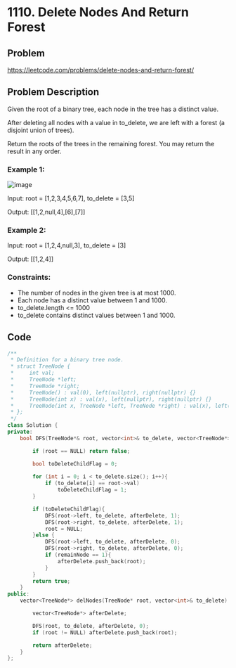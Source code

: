 # 1110. Delete Nodes And Return Forest #

## Problem
https://leetcode.com/problems/delete-nodes-and-return-forest/

## Problem Description

Given the root of a binary tree, each node in the tree has a distinct value.

After deleting all nodes with a value in to_delete, we are left with a forest (a disjoint union of trees).

Return the roots of the trees in the remaining forest. You may return the result in any order.

 

### Example 1:

![image](https://github.com/user-attachments/assets/8483fdab-ba09-4770-99c7-91fb86146925)

Input: root = [1,2,3,4,5,6,7], to_delete = [3,5]  

Output: [[1,2,null,4],[6],[7]]  

### Example 2:

Input: root = [1,2,4,null,3], to_delete = [3]  

Output: [[1,2,4]]  

### Constraints:  

* The number of nodes in the given tree is at most 1000.
* Each node has a distinct value between 1 and 1000.
* to_delete.length <= 1000
* to_delete contains distinct values between 1 and 1000.
  
## Code
```cpp
/**
 * Definition for a binary tree node.
 * struct TreeNode {
 *     int val;
 *     TreeNode *left;
 *     TreeNode *right;
 *     TreeNode() : val(0), left(nullptr), right(nullptr) {}
 *     TreeNode(int x) : val(x), left(nullptr), right(nullptr) {}
 *     TreeNode(int x, TreeNode *left, TreeNode *right) : val(x), left(left), right(right) {}
 * };
 */
class Solution {
private:
    bool DFS(TreeNode*& root, vector<int>& to_delete, vector<TreeNode*>& afterDelete, int remainNode){

        if (root == NULL) return false;   

        bool toDeleteChildFlag = 0;
        
        for (int i = 0; i < to_delete.size(); i++){
            if (to_delete[i] == root->val)
                toDeleteChildFlag = 1;
        }

        if (toDeleteChildFlag){
            DFS(root->left, to_delete, afterDelete, 1);
            DFS(root->right, to_delete, afterDelete, 1);
            root = NULL;
        }else {
            DFS(root->left, to_delete, afterDelete, 0);
            DFS(root->right, to_delete, afterDelete, 0);
            if (remainNode == 1){
                afterDelete.push_back(root);
            }
        }
        return true;
    }
public:
    vector<TreeNode*> delNodes(TreeNode* root, vector<int>& to_delete) {

        vector<TreeNode*> afterDelete;

        DFS(root, to_delete, afterDelete, 0);
        if (root != NULL) afterDelete.push_back(root);

        return afterDelete;
    }
};

```
